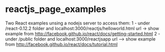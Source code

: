 # reactjs_page_examples

Two React examples unsing a nodejs server to access them:
 1 - under /react-0.12.2 folder and localhost:3000/reactjs/helloworld.html url -> show example from http://facebook.github.io/react/docs/getting-started.html
 2 - under /public folder and localhost:3000/reactjsapp url --> show example from http://facebook.github.io/react/docs/tutorial.html
 
 
